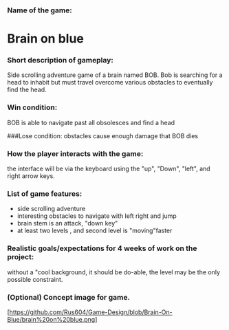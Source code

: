 ### Name of the game: 
# Brain on blue

### Short description of gameplay: 
Side scrolling  adventure game of a brain named BOB.
Bob is searching for a head to inhabit but must travel
overcome various obstacles to eventually find the head.

### Win condition:
BOB is able to navigate past all obsolesces and find a head

###Lose condition:
obstacles cause enough damage that BOB dies

### How the player interacts with the game:
the interface will be via the keyboard using the "up", "Down",
"left", and right arrow keys.

### List of game features:
* side scrolling adventure
* interesting obstacles to navigate with left right and jump
* brain stem is an attack, "down key"
* at least two levels , and second level is "moving"faster

### Realistic goals/expectations for 4 weeks of work on the project:
without a "cool background, it should be do-able, the level may be 
the only possible constraint.

### (Optional) Concept image for game.
[https://github.com/Rus604/Game-Design/blob/Brain-On-Blue/brain%20on%20blue.png]
